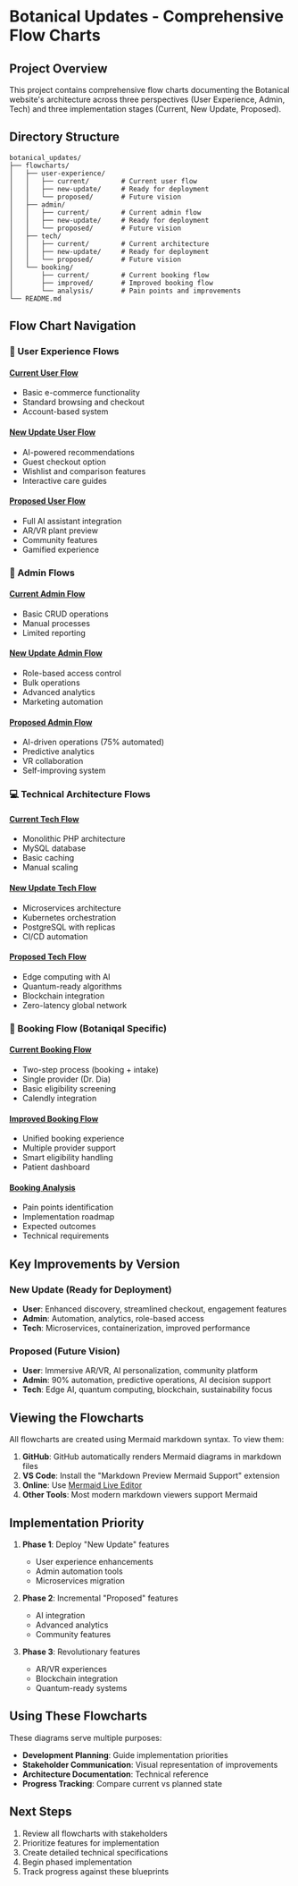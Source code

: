 # Botanical Updates - Comprehensive Flow Charts

## Project Overview

This project contains comprehensive flow charts documenting the Botanical website's architecture across three perspectives (User Experience, Admin, Tech) and three implementation stages (Current, New Update, Proposed).

## Directory Structure

```
botanical_updates/
├── flowcharts/
│   ├── user-experience/
│   │   ├── current/        # Current user flow
│   │   ├── new-update/     # Ready for deployment
│   │   └── proposed/       # Future vision
│   ├── admin/
│   │   ├── current/        # Current admin flow
│   │   ├── new-update/     # Ready for deployment
│   │   └── proposed/       # Future vision
│   ├── tech/
│   │   ├── current/        # Current architecture
│   │   ├── new-update/     # Ready for deployment
│   │   └── proposed/       # Future vision
│   └── booking/
│       ├── current/        # Current booking flow
│       ├── improved/       # Improved booking flow
│       └── analysis/       # Pain points and improvements
└── README.md
```

## Flow Chart Navigation

### 🌱 User Experience Flows

#### [Current User Flow](./flowcharts/user-experience/current/user-flow.md)
- Basic e-commerce functionality
- Standard browsing and checkout
- Account-based system

#### [New Update User Flow](./flowcharts/user-experience/new-update/user-flow.md)
- AI-powered recommendations
- Guest checkout option
- Wishlist and comparison features
- Interactive care guides

#### [Proposed User Flow](./flowcharts/user-experience/proposed/user-flow.md)
- Full AI assistant integration
- AR/VR plant preview
- Community features
- Gamified experience

### 🔧 Admin Flows

#### [Current Admin Flow](./flowcharts/admin/current/admin-flow.md)
- Basic CRUD operations
- Manual processes
- Limited reporting

#### [New Update Admin Flow](./flowcharts/admin/new-update/admin-flow.md)
- Role-based access control
- Bulk operations
- Advanced analytics
- Marketing automation

#### [Proposed Admin Flow](./flowcharts/admin/proposed/admin-flow.md)
- AI-driven operations (75% automated)
- Predictive analytics
- VR collaboration
- Self-improving system

### 💻 Technical Architecture Flows

#### [Current Tech Flow](./flowcharts/tech/current/tech-flow.md)
- Monolithic PHP architecture
- MySQL database
- Basic caching
- Manual scaling

#### [New Update Tech Flow](./flowcharts/tech/new-update/tech-flow.md)
- Microservices architecture
- Kubernetes orchestration
- PostgreSQL with replicas
- CI/CD automation

#### [Proposed Tech Flow](./flowcharts/tech/proposed/tech-flow.md)
- Edge computing with AI
- Quantum-ready algorithms
- Blockchain integration
- Zero-latency global network

### 📅 Booking Flow (Botaniqal Specific)

#### [Current Booking Flow](./flowcharts/booking/current/booking-flow.md)
- Two-step process (booking + intake)
- Single provider (Dr. Dia)
- Basic eligibility screening
- Calendly integration

#### [Improved Booking Flow](./flowcharts/booking/improved/booking-flow.md)
- Unified booking experience
- Multiple provider support
- Smart eligibility handling
- Patient dashboard

#### [Booking Analysis](./flowcharts/booking/analysis/improvements-summary.md)
- Pain points identification
- Implementation roadmap
- Expected outcomes
- Technical requirements

## Key Improvements by Version

### New Update (Ready for Deployment)
- **User**: Enhanced discovery, streamlined checkout, engagement features
- **Admin**: Automation, analytics, role-based access
- **Tech**: Microservices, containerization, improved performance

### Proposed (Future Vision)
- **User**: Immersive AR/VR, AI personalization, community platform
- **Admin**: 90% automation, predictive operations, AI decision support
- **Tech**: Edge AI, quantum computing, blockchain, sustainability focus

## Viewing the Flowcharts

All flowcharts are created using Mermaid markdown syntax. To view them:

1. **GitHub**: GitHub automatically renders Mermaid diagrams in markdown files
2. **VS Code**: Install the "Markdown Preview Mermaid Support" extension
3. **Online**: Use [Mermaid Live Editor](https://mermaid.live)
4. **Other Tools**: Most modern markdown viewers support Mermaid

## Implementation Priority

1. **Phase 1**: Deploy "New Update" features
   - User experience enhancements
   - Admin automation tools
   - Microservices migration

2. **Phase 2**: Incremental "Proposed" features
   - AI integration
   - Advanced analytics
   - Community features

3. **Phase 3**: Revolutionary features
   - AR/VR experiences
   - Blockchain integration
   - Quantum-ready systems

## Using These Flowcharts

These diagrams serve multiple purposes:
- **Development Planning**: Guide implementation priorities
- **Stakeholder Communication**: Visual representation of improvements
- **Architecture Documentation**: Technical reference
- **Progress Tracking**: Compare current vs planned state

## Next Steps

1. Review all flowcharts with stakeholders
2. Prioritize features for implementation
3. Create detailed technical specifications
4. Begin phased implementation
5. Track progress against these blueprints